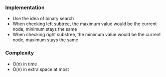 ### Implementation
- Use the idea of binary search
- When checking left subtree, the maximum value would be the current node, minimum stays the same
- When checking right substree, the minimum value would be the current node, maximum stays the same
​
### Complexity
- O(n) in time
- O(n) in extra space at most
​
​